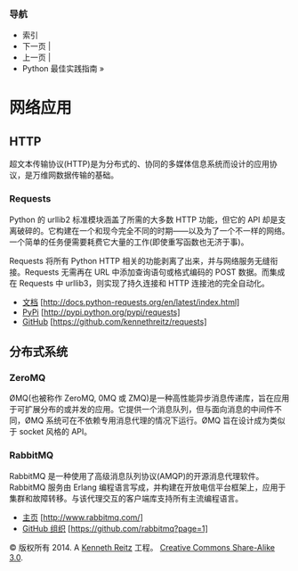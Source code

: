 ### 导航

*   索引
*   下一页 |
*   上一页 |
*   Python 最佳实践指南 »

# 网络应用

## HTTP

超文本传输协议(HTTP)是为分布式的、协同的多媒体信息系统而设计的应用协议，是万维网数据传输的基础。

### Requests

Python 的 urllib2 标准模块涵盖了所需的大多数 HTTP 功能，但它的 API 却是支离破碎的。它构建在一个和现今完全不同的时期——以及为了一个不一样的网络。一个简单的任务便需要耗费它大量的工作(即使重写函数也无济于事)。

Requests 将所有 Python HTTP 相关的功能剥离了出来，并与网络服务无缝衔接。Requests 无需再在 URL 中添加查询语句或格式编码的 POST 数据。而集成在 Requests 中 urllib3，则实现了持久连接和 HTTP 连接池的完全自动化。

*   [文档](http://docs.python-requests.org/en/latest/index.html) [http://docs.python-requests.org/en/latest/index.html]
*   [PyPi](http://pypi.python.org/pypi/requests) [http://pypi.python.org/pypi/requests]
*   [GitHub](https://github.com/kennethreitz/requests) [https://github.com/kennethreitz/requests]

## 分布式系统

### ZeroMQ

ØMQ(也被称作 ZeroMQ, 0MQ 或 ZMQ)是一种高性能异步消息传递库，旨在应用于可扩展分布的或并发的应用。它提供一个消息队列，但与面向消息的中间件不同，ØMQ 系统可在不依赖专用消息代理的情况下运行。ØMQ 旨在设计成为类似于 socket 风格的 API。

### RabbitMQ

RabbitMQ 是一种使用了高级消息队列协议(AMQP)的开源消息代理软件。RabbitMQ 服务由 Erlang 编程语言写成，并构建在开放电信平台框架上，应用于集群和故障转移。与该代理交互的客户端库支持所有主流编程语言。

*   [主页](http://www.rabbitmq.com/) [http://www.rabbitmq.com/]
*   [GitHub 组织](https://github.com/rabbitmq?page=1) [https://github.com/rabbitmq?page=1]

© 版权所有 2014\. A <a href="http://kennethreitz.com/pages/open-projects.html">Kenneth Reitz</a> 工程。 <a href="http://creativecommons.org/licenses/by-nc-sa/3.0/"> Creative Commons Share-Alike 3.0</a>.